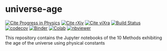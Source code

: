 # universe-age

[![Cite Progress in Physics](https://img.shields.io/badge/PP-57-12-yellow.svg?style=flat)](http://www.ptep-online.com/2019/PP-57-12.PDF)
[![Cite rXiv](https://img.shields.io/badge/rXiv-1904.0218-orange.svg?style=flat)](http://rxiv.org/abs/1904.0218)
[![Cite viXra](https://img.shields.io/badge/viXra-1811.0146-green.svg?style=flat)](http://vixra.org/pdf/1811.0146v8.pdf)
[![Build Status](https://travis-ci.org/LaGuer/universe-age.svg?branch=master)](https://travis-ci.org/LaGuer/universe-age) 
[![codecov](https://codecov.io/gh/LaGuer/universe-age/branch/master/graph/badge.svg)](https://codecov.io/gh/LaGuer/universe-age)
[![Binder](https://mybinder.org/badge_logo.svg)](https://mybinder.org/v2/gh/LaGuer/universe-age/master)
[![Colab](https://colab.research.google.com/assets/colab-badge.svg)](https://colab.research.google.com/github/laguer/universe-age/blob/master/universe-age.ipynb)
[![nbviewer](https://img.shields.io/badge/view%20on-nbviewer-brightgreen.svg)](https://nbviewer.jupyter.org/github/LaGuer/universe-age/blob/master/universe-age.ipynb)

This repository contains the Jupyter notebooks of the 10 Methods exhibiting the age of the universe using physical constants
